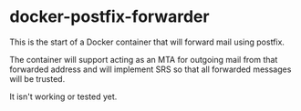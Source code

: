 # docker-postfix-forwarder

This is the start of a Docker container that will forward mail using postfix.

The container will support acting as an MTA for outgoing mail from that forwarded address and will implement SRS so that all forwarded messages will be trusted.

It isn't working or tested yet.
